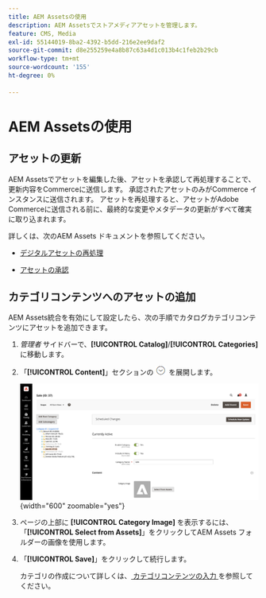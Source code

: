 ```yaml
---
title: AEM Assetsの使用
description: AEM Assetsでストアメディアアセットを管理します。
feature: CMS, Media
exl-id: 55144019-8ba2-4392-b5dd-216e2ee9daf2
source-git-commit: d8e255259e4a8b87c63a4d1c013b4c1feb2b29cb
workflow-type: tm+mt
source-wordcount: '155'
ht-degree: 0%

---
```


# AEM Assetsの使用

<!--In ACAP-844, this topic was linked to from the Commerce Admin products images and videos when the Assets integration is enabled. If the URL to the topic changes, be sure to add a redirect.-->

## アセットの更新

AEM Assetsでアセットを編集した後、アセットを承認して再処理することで、更新内容をCommerceに送信します。 承認されたアセットのみがCommerce インスタンスに送信されます。 アセットを再処理すると、アセットがAdobe Commerceに送信される前に、最終的な変更やメタデータの更新がすべて確実に取り込まれます。

詳しくは、次のAEM Assets ドキュメントを参照してください。

- [ デジタルアセットの再処理 ](https://experienceleague.adobe.com/en/docs/experience-manager-cloud-service/content/assets/manage/reprocessing)

- [ アセットの承認 ](https://experienceleague.adobe.com/en/docs/experience-manager-cloud-service/content/assets/dynamicmedia/dynamic-media-open-apis/approve-assets)

## カテゴリコンテンツへのアセットの追加

AEM Assets統合を有効にして設定したら、次の手順でカタログカテゴリコンテンツにアセットを追加できます。

1. _管理者_ サイドバーで、**[!UICONTROL Catalog]**/**[!UICONTROL Categories]** に移動します。

1. 「**[!UICONTROL Content]**」セクションの ![ 展開セレクター ](../assets/icon-display-expand.png) を展開します。

   ![ カテゴリコンテンツ ](./assets/aem-assets-manage-categories.png){width="600" zoomable="yes"}

1. ページの上部に **[!UICONTROL Category Image]** を表示するには、「**[!UICONTROL Select from Assets]**」をクリックしてAEM Assets フォルダーの画像を使用します。

1. 「**[!UICONTROL Save]**」をクリックして続行します。

   カテゴリの作成について詳しくは、[ カテゴリコンテンツの入力 ](../catalog/category-create.md#step-3-complete-the-category-content) を参照してください。
